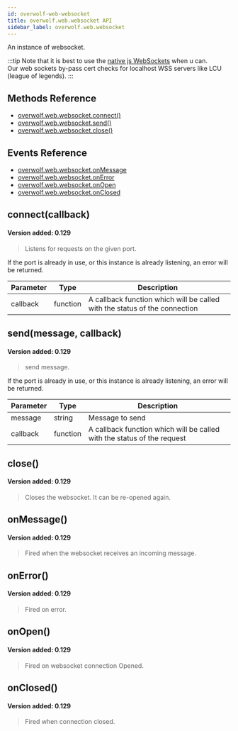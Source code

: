 ```yaml
---
id: overwolf-web-websocket
title: overwolf.web.websocket API
sidebar_label: overwolf.web.websocket
---
```


An instance of websocket.

:::tip
Note that it is best to use the [native js WebSockets](https://developer.mozilla.org/en-US/docs/Web/API/Websockets_API) when u can.  
Our web sockets by-pass cert checks for localhost WSS servers like LCU (league of legends).
:::

## Methods Reference

* [overwolf.web.websocket.connect()](#connectcallback)
* [overwolf.web.websocket.send()](#sendmessage-callback)
* [overwolf.web.websocket.close()](#close)

## Events Reference

* [overwolf.web.websocket.onMessage](#onmessage)
* [overwolf.web.websocket.onError](#onerror)
* [overwolf.web.websocket.onOpen](#onopen)
* [overwolf.web.websocket.onClosed](#onclosed)

## connect(callback)
#### Version added: 0.129

> Listens for requests on the given port.

If the port is already in use, or this instance is already listening, an error will be returned.

Parameter | Type                       | Description                                                                |
--------- | ---------------------------| -------------------------------------------------------------------------- |
callback  | function                   | A callback function which will be called with the status of the connection |

## send(message, callback)
#### Version added: 0.129

> send message.

If the port is already in use, or this instance is already listening, an error will be returned.

Parameter | Type                       | Description                                                                |
--------- | ---------------------------| -------------------------------------------------------------------------- |
message	  | string                     | Message to send                                                            |
callback  | function                   | A callback function which will be called with the status of the request    |

## close()
#### Version added: 0.129

> Closes the websocket. It can be re-opened again.

## onMessage()
#### Version added: 0.129

> Fired when the websocket receives an incoming message.

## onError()
#### Version added: 0.129

> Fired on error.

## onOpen()
#### Version added: 0.129

> Fired on websocket connection Opened.

## onClosed()
#### Version added: 0.129

> Fired when connection closed.